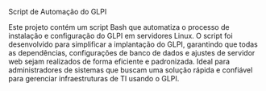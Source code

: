 Script de Automação do GLPI

Este projeto contém um script Bash que automatiza o processo de instalação e configuração do GLPI em servidores Linux. O script foi desenvolvido para simplificar a implantação do GLPI, garantindo que todas as dependências, configurações de banco de dados e ajustes de servidor web sejam realizados de forma eficiente e padronizada. Ideal para administradores de sistemas que buscam uma solução rápida e confiável para gerenciar infraestruturas de TI usando o GLPI.
